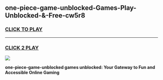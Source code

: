 
## one-piece-game-unblocked-Games-Play-Unblocked-&-Free-cw5r8
<h3>
<a href="https://premium76.site?title=one-piece-game-unblocked&ref=24A">CLICK TO PLAY</a></h3>
<hr>

<h3>
<a href="https://premium76.site?title=one-piece-game-unblocked&ref=24A">CLICK 2 PLAY</a>
  
</h3>

<a href="https://premium76.site?title=one-piece-game-unblocked&ref=24A"><img src="https://clearcache.store/games.png"></a>


**one-piece-game-unblocked games unblocked: Your Gateway to Fun and Accessible Online Gaming**
